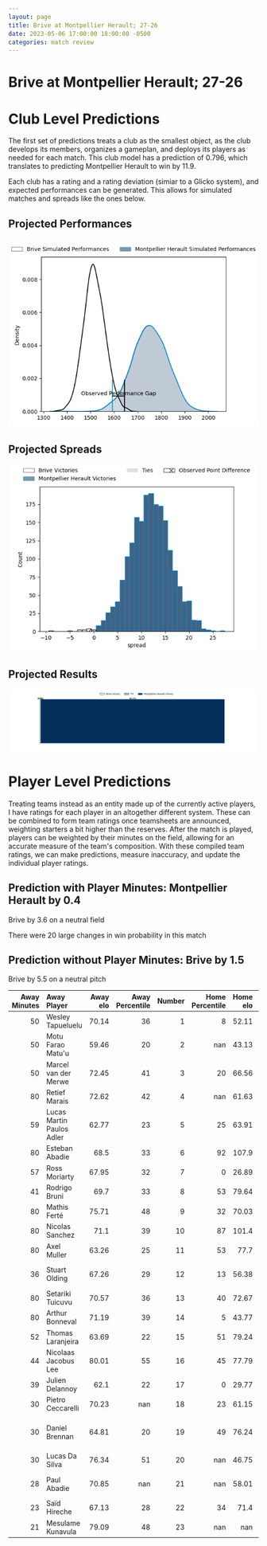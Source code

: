 ```yaml
---  
layout: page  
title: Brive at Montpellier Herault; 27-26  
date: 2023-05-06 17:00:00 18:00:00 -0500  
categories: match review  
---
```

# Brive at Montpellier Herault; 27-26

# Club Level Predictions


The first set of predictions treats a club as the smallest object, as the club develops its members, organizes a gameplan, and deploys its players as needed for each match. This club model has a prediction of 0.796, which translates to predicting Montpellier Herault to win by 11.9.

Each club has a rating and a rating deviation (simiar to a Glicko system), and expected performances can be generated. This allows for simulated matches and spreads like the ones below.
## Projected Performances


![Projected Performances](plots/performances_2023-05-06-MontpellierHerault-Brive.png)
## Projected Spreads


![Projected Spreads](plots/spreads_2023-05-06-MontpellierHerault-Brive.png)
## Projected Results


![Projected Results](plots/resultbar_2023-05-06-MontpellierHerault-Brive.png)
# Player Level Predictions


Treating teams instead as an entity made up of the currently active players, I have ratings for each player in an altogether different system. These can be combined to form team ratings once teamsheets are announced, weighting starters a bit higher than the reserves. After the match is played, players can be weighted by their minutes on the field, allowing for an accurate measure of the team's composition. With these compiled team ratings, we can make predictions, measure inaccuracy, and update the individual player ratings.
## Prediction with Player Minutes: Montpellier Herault by 0.4


Brive by 3.6 on a neutral field

There were 20 large changes in win probability in this match
## Prediction without Player Minutes: Brive by 1.5


Brive by 5.5 on a neutral pitch



|   Away Minutes | Away Player               |   Away elo |   Away Percentile |   Number |   Home Percentile |   Home elo | Home Player                         |   Home Minutes |
|---------------:|:--------------------------|-----------:|------------------:|---------:|------------------:|-----------:|:------------------------------------|---------------:|
|             50 | Wesley Tapueluelu         |      70.14 |                36 |        1 |                 8 |      52.11 | Enzo Forletta                       |             51 |
|             50 | Motu Farao Matu'u         |      59.46 |                20 |        2 |               nan |      43.13 | Curtis Langdon                      |             47 |
|             50 | Marcel van der Merwe      |      72.45 |                41 |        3 |                20 |      66.56 | Titi Lamositele                     |             45 |
|             80 | Retief Marais             |      72.62 |                42 |        4 |               nan |      61.63 | Florian Verhaeghe                   |             50 |
|             59 | Lucas Martin Paulos Adler |      62.77 |                23 |        5 |                25 |      63.91 | Bastien Chalureau                   |             62 |
|             80 | Esteban Abadie            |      68.5  |                33 |        6 |                92 |     107.9  | Lenni Nouchi                        |             80 |
|             57 | Ross Moriarty             |      67.95 |                32 |        7 |                 0 |      26.89 | Alexandre Bécognée                  |             80 |
|             41 | Rodrigo Bruni             |      69.7  |                33 |        8 |                53 |      79.64 | Zach Mercer                         |             80 |
|             80 | Mathis Ferté              |      75.71 |                48 |        9 |                32 |      70.03 | Léo Coly                            |             39 |
|             80 | Nicolas Sanchez           |      71.1  |                39 |       10 |                87 |     101.4  | Paolo Garbisi                       |             80 |
|             80 | Axel Muller               |      63.26 |                25 |       11 |                53 |      77.7  | George Bridge                       |             80 |
|             36 | Stuart Olding             |      67.26 |                29 |       12 |                13 |      56.38 | Jan Lodewyk Serfontein              |             50 |
|             80 | Setariki Tuicuvu          |      70.57 |                36 |       13 |                40 |      72.67 | Thomas Darmon                       |             80 |
|             80 | Arthur Bonneval           |      71.19 |                39 |       14 |                 5 |      43.77 | Julien Tisseron                     |             80 |
|             52 | Thomas Laranjeira         |      63.69 |                22 |       15 |                51 |      79.24 | Anthony Bouthier                    |             80 |
|             44 | Nicolaas Jacobus Lee      |      80.01 |                55 |       16 |                45 |      77.79 | Gela Aprasidze                      |             41 |
|             39 | Julien Delannoy           |      62.1  |                22 |       17 |                 0 |      29.77 | Mohamed Haouas                      |             35 |
|             30 | Pietro Ceccarelli         |      70.23 |               nan |       18 |                23 |      61.15 | Vincent Giudicelli                  |             33 |
|             30 | Daniel Brennan            |      64.81 |                20 |       19 |                49 |      76.24 | Nicolaas Jacobus Janse van Rensburg |             30 |
|             30 | Lucas Da Silva            |      76.34 |                51 |       20 |               nan |      46.75 | Pierre Lucas                        |             30 |
|             28 | Paul Abadie               |      70.85 |               nan |       21 |               nan |      58.01 | Simon-Pierre Chauvac                |             29 |
|             23 | Saïd Hireche              |      67.13 |                28 |       22 |                34 |      71.4  | Tyler Evan Duguid                   |             18 |
|             21 | Mesulame Kunavula         |      79.09 |                48 |       23 |               nan |     nan    | nan                                 |            nan |

